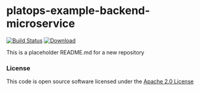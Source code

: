 # platops-example-backend-microservice

[![Build Status](https://travis-ci.org/hmrc/platops-example-backend-microservice.svg)](https://travis-ci.org/hmrc/platops-example-backend-microservice) [ ![Download](https://api.bintray.com/packages/hmrc/releases/platops-example-backend-microservice/images/download.svg) ](https://bintray.com/hmrc/releases/platops-example-backend-microservice/_latestVersion)

This is a placeholder README.md for a new repository 

### License

This code is open source software licensed under the [Apache 2.0 License]("http://www.apache.org/licenses/LICENSE-2.0.html")


